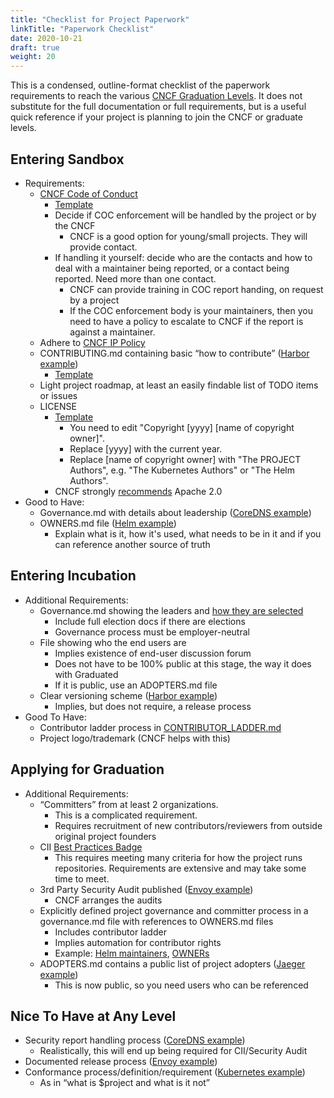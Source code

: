 ```yaml
---
title: "Checklist for Project Paperwork"
linkTitle: "Paperwork Checklist"
date: 2020-10-21
draft: true
weight: 20
---
```


This is a condensed, outline-format checklist of the paperwork requirements to reach the various
[CNCF Graduation Levels](https://github.com/cncf/toc/blob/master/process/graduation_criteria.adoc).
It does not substitute for the full documentation or full requirements, but is a useful quick
reference if your project is planning to join the CNCF or graduate levels.

## Entering Sandbox

*   Requirements:
    *   [CNCF Code of Conduct](https://github.com/cncf/foundation/blob/master/code-of-conduct.md)
        *   [Template](https://github.com/cncf/project-template/blob/main/CODE_OF_CONDUCT.md)
        *   Decide if COC enforcement will be handled by the project or by the CNCF
            *   CNCF is a good option for young/small projects.  They will provide contact.
        *   If handling it yourself: decide who are the contacts and how to deal with a maintainer being reported, or a contact being reported. Need more than one contact.
            *   CNCF can provide training in COC report handing, on request by a project
            *   If the COC enforcement body is your maintainers, then you need to have a policy to escalate to CNCF if the report is against a maintainer.
    *   Adhere to [CNCF IP Policy](https://github.com/cncf/foundation/blob/master/charter.md#11-ip-policy)
    *   CONTRIBUTING.md containing basic “how to contribute” ([Harbor example](https://github.com/goharbor/harbor/blob/master/CONTRIBUTING.md))
        *   [Template](https://github.com/cncf/project-template/blob/main/CONTRIBUTING.md)
    *   Light project roadmap, at least an easily findable list of TODO items or issues
    *   LICENSE
        *   [Template](https://github.com/cncf/project-template/blob/main/LICENSE)
            *   You need to edit "Copyright [yyyy] [name of copyright owner]".
            *   Replace [yyyy] with the current year.
            *   Replace [name of copyright owner] with "The PROJECT Authors", e.g. "The Kubernetes Authors" or "The Helm Authors".
        *   CNCF strongly [recommends](https://www.cncf.io/blog/2017/02/01/cncf-recommends-aslv2/) Apache 2.0
*   Good to Have:
    *   Governance.md with details about leadership ([CoreDNS example](https://github.com/coredns/coredns/blob/master/GOVERNANCE.md))
    *   OWNERS.md file ([Helm example](https://github.com/helm/helm/blob/master/OWNERS))
        *   Explain what is it, how it's used, what needs to be in it and if you can reference another source of truth


## Entering Incubation

*   Additional Requirements:
    *   Governance.md showing the leaders and [how they are selected](https://contribute.cncf.io/maintainers/governance/leadership-selection/)
        *   Include full election docs if there are elections
        *   Governance process must be employer-neutral
    *   File showing who the end users are
        *   Implies existence of end-user discussion forum
        *   Does not have to be 100% public at this stage, the way it does with Graduated
        *   If it is public, use an ADOPTERS.md file
    *   Clear versioning scheme ([Harbor example](https://github.com/goharbor/harbor/blob/master/RELEASES.md))
        *   Implies, but does not require, a release process
*   Good To Have:
    *   Contributor ladder process in [CONTRIBUTOR_LADDER.md](https://github.com/cncf/project-template/blob/main/CONTRIBUTOR_LADDER.md)
    *   Project logo/trademark (CNCF helps with this)


## Applying for Graduation



*   Additional Requirements:
    *   “Committers” from at least 2 organizations.
        *   This is a complicated requirement.
        *   Requires recruitment of new contributors/reviewers from outside original project founders
    *   CII [Best Practices Badge](https://bestpractices.coreinfrastructure.org/)
        *   This requires meeting many criteria for how the project runs repositories.  Requirements are extensive and may take some time to meet.
    *   3rd Party Security Audit published ([Envoy example](https://github.com/envoyproxy/envoy#security-audit))
        *   CNCF arranges the audits
    *   Explicitly defined project governance and committer process in a governance.md file with references to OWNERS.md files
        *   Includes contributor ladder
        *   Implies automation for contributor rights
        *   Example: [Helm maintainers](https://github.com/helm/community/blob/master/governance/governance.md), [OWNERs](https://github.com/helm/helm/blob/master/OWNERS)
    *   ADOPTERS.md contains a public list of project adopters ([Jaeger example](https://github.com/jaegertracing/jaeger/blob/master/ADOPTERS.md))
        *   This is now public, so you need users who can be referenced

## Nice To Have at Any Level

*   Security report handling process ([CoreDNS example](https://github.com/coredns/coredns/blob/master/.github/SECURITY.md))
    *   Realistically, this will end up being required for CII/Security Audit
*   Documented release process ([Envoy example](https://github.com/envoyproxy/envoy/blob/master/RELEASES.md))
*   Conformance process/definition/requirement ([Kubernetes example](https://github.com/cncf/k8s-conformance))
    *   As in “what is $project and what is it not”
